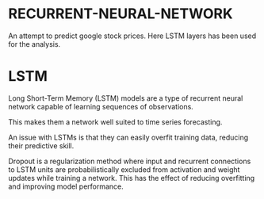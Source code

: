 # RECURRENT-NEURAL-NETWORK
An attempt to predict google stock prices.
Here LSTM layers has been used for the analysis.

# LSTM
Long Short-Term Memory (LSTM) models are a type of recurrent neural network capable of learning sequences of observations.

This makes them a network well suited to time series forecasting.

An issue with LSTMs is that they can easily overfit training data, reducing their predictive skill.

Dropout is a regularization method where input and recurrent connections to LSTM units are probabilistically excluded from activation and weight updates while training a network. This has the effect of reducing overfitting and improving model performance.
